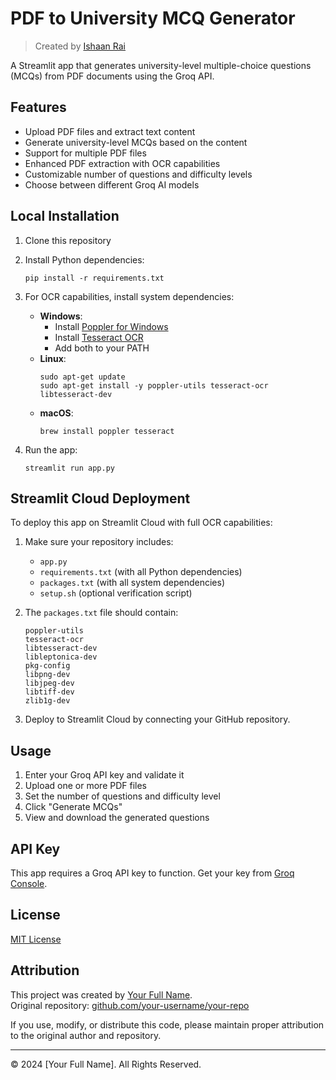 # PDF to University MCQ Generator

> Created by [Ishaan Rai](https://github.com/Ishaan-Rai09)

A Streamlit app that generates university-level multiple-choice questions (MCQs) from PDF documents using the Groq API.

## Features

- Upload PDF files and extract text content
- Generate university-level MCQs based on the content
- Support for multiple PDF files
- Enhanced PDF extraction with OCR capabilities
- Customizable number of questions and difficulty levels
- Choose between different Groq AI models

## Local Installation

1. Clone this repository
2. Install Python dependencies:
   ```
   pip install -r requirements.txt
   ```
3. For OCR capabilities, install system dependencies:
   - **Windows**:
     - Install [Poppler for Windows](https://github.com/oschwartz10612/poppler-windows/releases/)
     - Install [Tesseract OCR](https://github.com/UB-Mannheim/tesseract/wiki)
     - Add both to your PATH
   - **Linux**:
     ```
     sudo apt-get update
     sudo apt-get install -y poppler-utils tesseract-ocr libtesseract-dev
     ```
   - **macOS**:
     ```
     brew install poppler tesseract
     ```

4. Run the app:
   ```
   streamlit run app.py
   ```

## Streamlit Cloud Deployment

To deploy this app on Streamlit Cloud with full OCR capabilities:

1. Make sure your repository includes:
   - `app.py`
   - `requirements.txt` (with all Python dependencies)
   - `packages.txt` (with all system dependencies)
   - `setup.sh` (optional verification script)

2. The `packages.txt` file should contain:
   ```
   poppler-utils
   tesseract-ocr
   libtesseract-dev
   libleptonica-dev
   pkg-config
   libpng-dev
   libjpeg-dev
   libtiff-dev
   zlib1g-dev
   ```

3. Deploy to Streamlit Cloud by connecting your GitHub repository.

## Usage

1. Enter your Groq API key and validate it
2. Upload one or more PDF files
3. Set the number of questions and difficulty level
4. Click "Generate MCQs"
5. View and download the generated questions

## API Key

This app requires a Groq API key to function. Get your key from [Groq Console](https://console.groq.com/keys).

## License

[MIT License](LICENSE)

## Attribution

This project was created by [Your Full Name](https://github.com/your-username).  
Original repository: [github.com/your-username/your-repo](https://github.com/your-username/your-repo)

If you use, modify, or distribute this code, please maintain proper attribution to the original author and repository.

---

© 2024 [Your Full Name]. All Rights Reserved. 